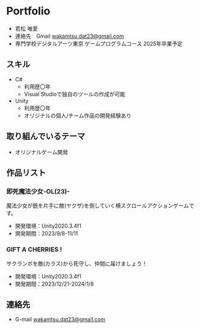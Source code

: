 # Portfolio
- 若松 唯愛
- 連絡先　Gmail [wakamtsu.dat23@gmail.com](mailto:wakamtsu.dat23@gmail.com)
- 専門学校デジタルアーツ東京 ゲームプログラムコース 2025年卒業予定

## スキル
- C#
  - 利用歴〇年
  - Visual Studioで独自のツールの作成が可能
- Unity
  - 利用歴〇年
  - オリジナルの個人/チーム作品の開発経験あり

## 取り組んでいるテーマ
- オリジナルゲーム開発

## 作品リスト
### 即死魔法少女-OL(23)-


魔法少女が銃を片手に敵(ヤクザ)を倒していく横スクロールアクションゲームです。

- 開発環境：Unity2020.3.4f1
- 開発期間：2023/9/8-11/11

### GIFT A CHERRIES !


サクランボを敵(カラス)から死守し、仲間に届けましょう！

- 開発環境：Unity2020.3.4f1
- 開発期間：2023/12/21-2024/1/8

## 連絡先
- G-mail [wakamtsu.dat23@gmail.com](mailto:wakamtsu.dat23@gmail.com)